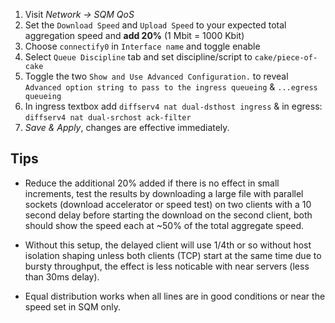 1. Visit _Network -> SQM QoS_
1. Set the `Download Speed` and `Upload Speed` to your expected total aggregation speed and **add 20%** (1 Mbit = 1000 Kbit)
1. Choose `connectify0` in `Interface name` and toggle enable
1. Select `Queue Discipline` tab and set discipline/script to `cake/piece-of-cake`
1. Toggle the two `Show and Use Advanced Configuration.` to reveal `Advanced option string to pass to the ingress queueing` & `...egress queueing`
1. In ingress textbox add `diffserv4 nat dual-dsthost ingress` & in egress: `diffserv4 nat dual-srchost ack-filter`
1. _Save & Apply_, changes are effective immediately.

## Tips

* Reduce the additional 20% added if there is no effect in small increments, test the results by downloading a large file with parallel sockets (download accelerator or speed test) on two clients with a 10 second delay before starting the download on the second client, both should show the speed each at ~50% of the total aggregate speed.   

* Without this setup, the delayed client will use 1/4th or so without host isolation shaping unless both clients (TCP) start at the same time due to bursty throughput, the effect is less noticable with near servers (less than 30ms delay).  

* Equal distribution works when all lines are in good conditions or near the speed set in SQM only.

